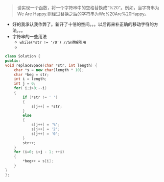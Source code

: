 > 请实现一个函数，将一个字符串中的空格替换成“%20”。例如，当字符串为We Are Happy.则经过替换之后的字符串为We%20Are%20Happy。



- 好的我承认我作弊了。新开了十倍的空间。。。以后再来补正确的移动字符的方法。。。
- 字符串的一些用法
  - ``while(*str != '/0') //记得解引用``
  - ​

```cpp
class Solution {
public:
void replaceSpace(char *str, int length) {
	char *s = new char[length * 10];
	char *beg = str;
	int i = length;
	int j = 0;
	for( i;i>0;--i)
	{
		if (*str != ' ')
		{
			s[j++] = *str;
		}
		else
		{
			s[j++] = '%';
			s[j++] = '2';
			s[j++] = '0';
		}
		str++;
	}
	for (i=0; i<j - 1; ++i)
	{
		*beg++ = s[i];
	}
}
};
```

